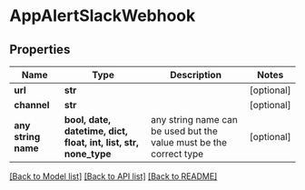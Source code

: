 # AppAlertSlackWebhook


## Properties
Name | Type | Description | Notes
------------ | ------------- | ------------- | -------------
**url** | **str** |  | [optional] 
**channel** | **str** |  | [optional] 
**any string name** | **bool, date, datetime, dict, float, int, list, str, none_type** | any string name can be used but the value must be the correct type | [optional]

[[Back to Model list]](../README.md#documentation-for-models) [[Back to API list]](../README.md#documentation-for-api-endpoints) [[Back to README]](../README.md)


